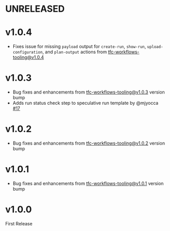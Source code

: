 # UNRELEASED

# v1.0.4
* Fixes issue for missing `payload` output for `create-run`, `show-run`, `upload-configuration`, and `plan-output` actions from [tfc-workflows-tooling@v1.0.4](https://github.com/hashicorp/tfc-workflows-tooling/releases/tag/v1.0.4)

# v1.0.3
* Bug fixes and enhancements from [tfc-workflows-tooling@v1.0.3](https://github.com/hashicorp/tfc-workflows-tooling/releases/tag/v1.0.3) version bump
* Adds run status check step to speculative run template by @mjyocca [#17](https://github.com/hashicorp/tfc-workflows-github/pull/17)

# v1.0.2
* Bug fixes and enhancements from [tfc-workflows-tooling@v1.0.2](https://github.com/hashicorp/tfc-workflows-tooling/releases/tag/v1.0.2) version bump

# v1.0.1
* Bug fixes and enhancements from [tfc-workflows-tooling@v1.0.1](https://github.com/hashicorp/tfc-workflows-tooling/releases/tag/v1.0.1) version bump

# v1.0.0

First Release
